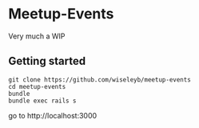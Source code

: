 # Meetup-Events

Very much a WIP

## Getting started

	git clone https://github.com/wiseleyb/meetup-events
	cd meetup-events
	bundle
	bundle exec rails s

go to http://localhost:3000